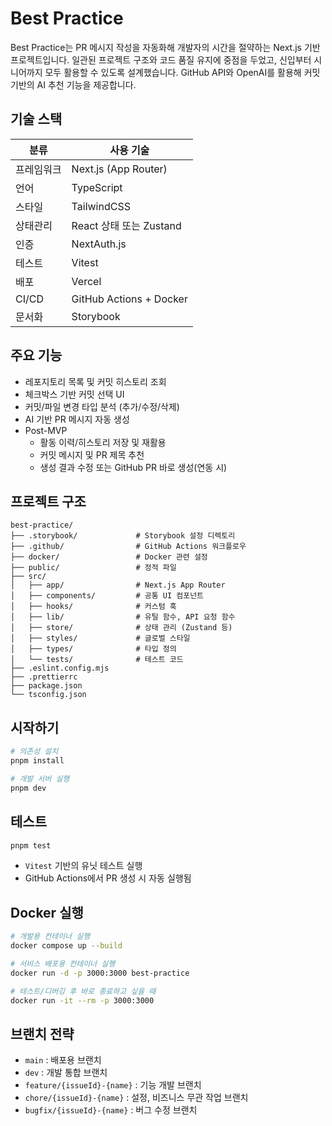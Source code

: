 # Best Practice

Best Practice는 PR 메시지 작성을 자동화해 개발자의 시간을 절약하는 Next.js 기반 프로젝트입니다.
일관된 프로젝트 구조와 코드 품질 유지에 중점을 두었고, 신입부터 시니어까지 모두 활용할 수 있도록 설계했습니다.
GitHub API와 OpenAI를 활용해 커밋 기반의 AI 추천 기능을 제공합니다.

## 기술 스택

| 분류       | 사용 기술               |
| ---------- | ----------------------- |
| 프레임워크 | Next.js (App Router)    |
| 언어       | TypeScript              |
| 스타일     | TailwindCSS             |
| 상태관리   | React 상태 또는 Zustand |
| 인증       | NextAuth.js             |
| 테스트     | Vitest                  |
| 배포       | Vercel                  |
| CI/CD      | GitHub Actions + Docker |
| 문서화     | Storybook               |

## 주요 기능

- 레포지토리 목록 및 커밋 히스토리 조회
- 체크박스 기반 커밋 선택 UI
- 커밋/파일 변경 타입 분석 (추가/수정/삭제)
- AI 기반 PR 메시지 자동 생성
- Post-MVP
  - 활동 이력/히스토리 저장 및 재활용
  - 커밋 메시지 및 PR 제목 추천
  - 생성 결과 수정 또는 GitHub PR 바로 생성(연동 시)

## 프로젝트 구조

```
best-practice/
├── .storybook/             # Storybook 설정 디렉토리
├── .github/                # GitHub Actions 워크플로우
├── docker/                 # Docker 관련 설정
├── public/                 # 정적 파일
├── src/
│   ├── app/                # Next.js App Router
│   ├── components/         # 공통 UI 컴포넌트
│   ├── hooks/              # 커스텀 훅
│   ├── lib/                # 유틸 함수, API 요청 함수
│   ├── store/              # 상태 관리 (Zustand 등)
│   ├── styles/             # 글로벌 스타일
│   ├── types/              # 타입 정의
│   └── tests/              # 테스트 코드
├── .eslint.config.mjs
├── .prettierrc
├── package.json
└── tsconfig.json
```

## 시작하기

```bash
# 의존성 설치
pnpm install

# 개발 서버 실행
pnpm dev
```

## 테스트

```bash
pnpm test
```

- `Vitest` 기반의 유닛 테스트 실행
- GitHub Actions에서 PR 생성 시 자동 실행됨

## Docker 실행

```bash
# 개발용 컨테이너 실행
docker compose up --build

# 서비스 배포용 컨테이너 실행
docker run -d -p 3000:3000 best-practice

# 테스트/디버깅 후 바로 종료하고 싶을 때
docker run -it --rm -p 3000:3000
```

## 브랜치 전략

- `main` : 배포용 브랜치
- `dev` : 개발 통합 브랜치
- `feature/{issueId}-{name}` : 기능 개발 브랜치
- `chore/{issueId}-{name}` : 설정, 비즈니스 무관 작업 브랜치
- `bugfix/{issueId}-{name}` : 버그 수정 브랜치
